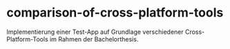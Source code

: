 # comparison-of-cross-platform-tools
Implementierung einer Test-App auf Grundlage verschiedener Cross-Platform-Tools im Rahmen der Bachelorthesis.
